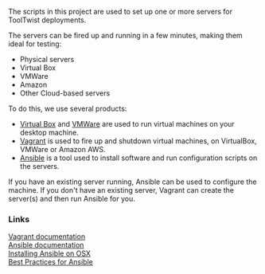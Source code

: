 
The scripts in this project are used to set up one or more servers for ToolTwist deployments.

The servers can be fired up and running in a few minutes, making them ideal for testing:

- Physical servers
- Virtual Box
- VMWare
- Amazon
- Other Cloud-based servers

To do this, we use several products:

* [Virtual Box](https://www.virtualbox.org) and [VMWare](https://www.vmware.com) are used to run virtual machines on your desktop machine.
* [Vagrant](http://www.vagrantup.com) is used to fire up and shutdown virtual machines, on VirtualBox, VMWare or Amazon AWS.
* [Ansible](http://www.ansible.com/home) is a tool used to install software and run configuration scripts on the servers.


If you have an existing server running, Ansible can be used to configure the machine. If you don't have an existing server, Vagrant can create the server(s) and then run Ansible for you.


### Links
[Vagrant documentation](http://docs.vagrantup.com/v2/)  
[Ansible documentation](http://docs.ansible.com/intro.html)  
[Installing Ansible on OSX](http://devopsu.com/guides/ansible-mac-osx.html)  
[Best Practices for Ansible](http://docs.ansible.com/playbooks_best_practices.html#how-to-arrange-inventory-stage-vs-production)  

